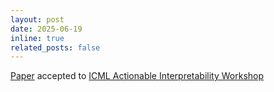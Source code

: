 ```yaml
---
layout: post
date: 2025-06-19
inline: true
related_posts: false
---
```


[Paper](https://arxiv.org/abs/2503.11103) accepted to [ICML Actionable Interpretability Workshop](https://actionable-interpretability.github.io/)
